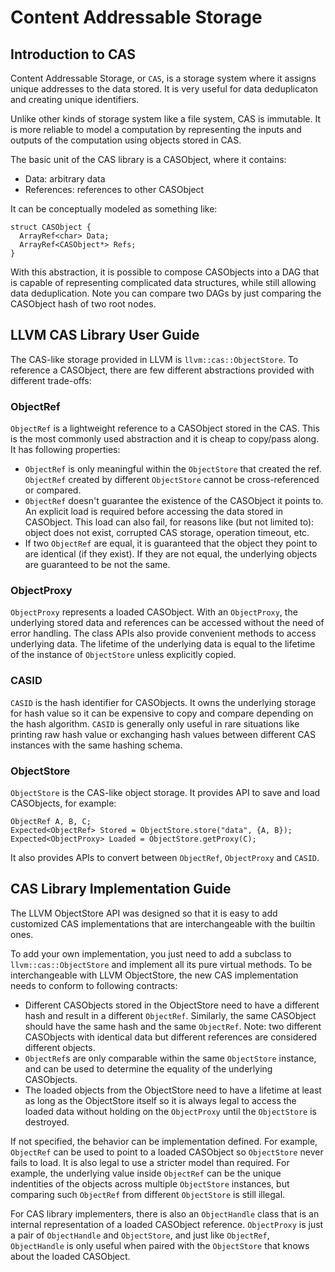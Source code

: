 # Content Addressable Storage

## Introduction to CAS

Content Addressable Storage, or `CAS`, is a storage system where it assigns
unique addresses to the data stored. It is very useful for data deduplicaton
and creating unique identifiers.

Unlike other kinds of storage system like a file system, CAS is immutable. It
is more reliable to model a computation by representing the inputs and outputs
of the computation using objects stored in CAS.

The basic unit of the CAS library is a CASObject, where it contains:

* Data: arbitrary data
* References: references to other CASObject

It can be conceptually modeled as something like:

```
struct CASObject {
  ArrayRef<char> Data;
  ArrayRef<CASObject*> Refs;
}
```

With this abstraction, it is possible to compose CASObjects into a DAG that is
capable of representing complicated data structures, while still allowing data
deduplication. Note you can compare two DAGs by just comparing the CASObject
hash of two root nodes.


## LLVM CAS Library User Guide

The CAS-like storage provided in LLVM is `llvm::cas::ObjectStore`.
To reference a CASObject, there are few different abstractions provided
with different trade-offs:

### ObjectRef

`ObjectRef` is a lightweight reference to a CASObject stored in the CAS.
This is the most commonly used abstraction and it is cheap to copy/pass
along. It has following properties:

* `ObjectRef` is only meaningful within the `ObjectStore` that created the ref.
`ObjectRef` created by different `ObjectStore` cannot be cross-referenced or
compared.
* `ObjectRef` doesn't guarantee the existence of the CASObject it points to. An
explicit load is required before accessing the data stored in CASObject.
This load can also fail, for reasons like (but not limited to): object does
not exist, corrupted CAS storage, operation timeout, etc.
* If two `ObjectRef` are equal, it is guaranteed that the object they point to
are identical (if they exist). If they are not equal, the underlying objects are
guaranteed to be not the same.

### ObjectProxy

`ObjectProxy` represents a loaded CASObject. With an `ObjectProxy`, the
underlying stored data and references can be accessed without the need
of error handling. The class APIs also provide convenient methods to
access underlying data. The lifetime of the underlying data is equal to
the lifetime of the instance of `ObjectStore` unless explicitly copied.

### CASID

`CASID` is the hash identifier for CASObjects. It owns the underlying
storage for hash value so it can be expensive to copy and compare depending
on the hash algorithm. `CASID` is generally only useful in rare situations
like printing raw hash value or exchanging hash values between different
CAS instances with the same hashing schema.

### ObjectStore

`ObjectStore` is the CAS-like object storage. It provides API to save
and load CASObjects, for example:

```
ObjectRef A, B, C;
Expected<ObjectRef> Stored = ObjectStore.store("data", {A, B});
Expected<ObjectProxy> Loaded = ObjectStore.getProxy(C);
```

It also provides APIs to convert between `ObjectRef`, `ObjectProxy` and
`CASID`.



## CAS Library Implementation Guide

The LLVM ObjectStore API was designed so that it is easy to add
customized CAS implementations that are interchangeable with the builtin
ones.

To add your own implementation, you just need to add a subclass to
`llvm::cas::ObjectStore` and implement all its pure virtual methods.
To be interchangeable with LLVM ObjectStore, the new CAS implementation
needs to conform to following contracts:

* Different CASObjects stored in the ObjectStore need to have a different hash
and result in a different `ObjectRef`. Similarly, the same CASObject should have
the same hash and the same `ObjectRef`. Note: two different CASObjects with
identical data but different references are considered different objects.
* `ObjectRef`s are only comparable within the same `ObjectStore` instance, and
can be used to determine the equality of the underlying CASObjects.
* The loaded objects from the ObjectStore need to have a lifetime at least as
long as the ObjectStore itself so it is always legal to access the loaded data
without holding on the `ObjectProxy` until the `ObjectStore` is destroyed.


If not specified, the behavior can be implementation defined. For example,
`ObjectRef` can be used to point to a loaded CASObject so
`ObjectStore` never fails to load. It is also legal to use a stricter model
than required. For example, the underlying value inside `ObjectRef` can be
the unique indentities of the objects across multiple `ObjectStore` instances,
but comparing such `ObjectRef` from different `ObjectStore` is still illegal.

For CAS library implementers, there is also an `ObjectHandle` class that
is an internal representation of a loaded CASObject reference.
`ObjectProxy` is just a pair of `ObjectHandle` and `ObjectStore`, and
just like `ObjectRef`, `ObjectHandle` is only useful when paired with
the `ObjectStore` that knows about the loaded CASObject.
